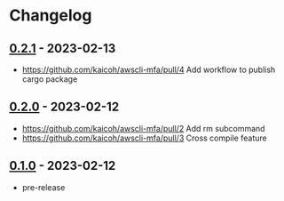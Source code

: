# Changelog

## [0.2.1][] - 2023-02-13

- https://github.com/kaicoh/awscli-mfa/pull/4 Add workflow to publish cargo package

## [0.2.0][] - 2023-02-12

- https://github.com/kaicoh/awscli-mfa/pull/2 Add rm subcommand
- https://github.com/kaicoh/awscli-mfa/pull/3 Cross compile feature

## [0.1.0][] - 2023-02-12

- pre-release

[0.2.1]: https://github.com/kaicoh/awscli-mfa/releases/v0.2.1
[0.2.0]: https://github.com/kaicoh/awscli-mfa/releases/v0.2.0
[0.1.0]: https://github.com/kaicoh/awscli-mfa/releases/v0.1.0

